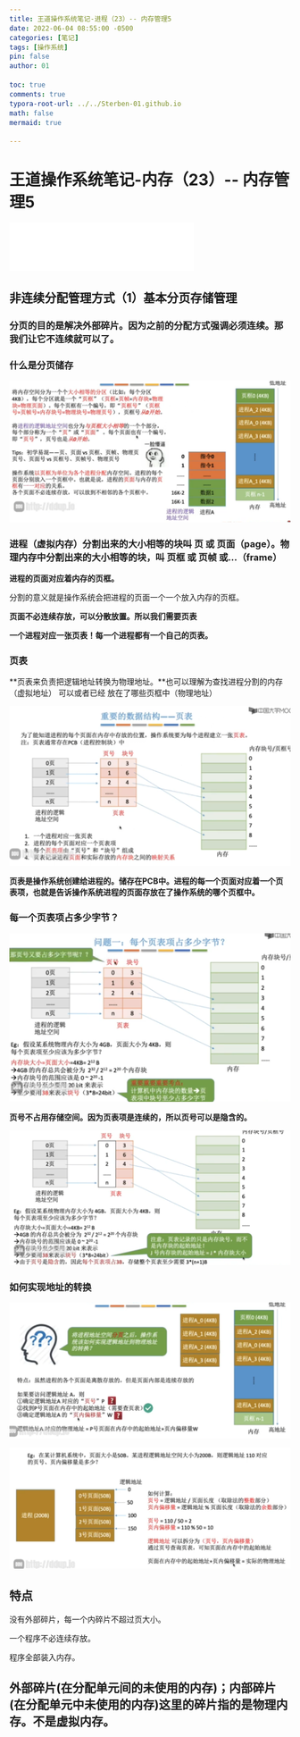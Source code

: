 ```yaml
---
title: 王道操作系统笔记-进程（23）-- 内存管理5
date: 2022-06-04 08:55:00 -0500
categories: [笔记]
tags: [操作系统]
pin: false
author: 01

toc: true
comments: true
typora-root-url: ../../Sterben-01.github.io
math: false
mermaid: true

---
```


# 王道操作系统笔记-内存（23）-- 内存管理5

<iframe frameborder="no" border="0" marginwidth="0" marginheight="0" width="330" height="86" src="//music.163.com/outchain/player?type=2&amp;id=410446173&amp;auto=1&amp;height=66"> </iframe>

## 非连续分配管理方式（1）基本分页存储管理

### 分页的目的是解决外部碎片。因为之前的分配方式强调必须连续。那我们让它不连续就可以了。

### 什么是分页储存



![QQ截图20220604075638](/assets/blog_res/2022-06-04-OS26.assets/QQ%E6%88%AA%E5%9B%BE20220604075638.png)



### **进程（虚拟内存）分割出来的大小相等的块叫 页 或 页面（page）。物理内存中分割出来的大小相等的块，叫 页框 或 页帧 或...**（frame）

**进程的页面对应着内存的页框。**

分割的意义就是操作系统会把进程的页面一个一个放入内存的页框。



**页面不必连续存放，可以分散放置。所以我们需要页表**



**一个进程对应一张页表！每一个进程都有一个自己的页表。**



### 页表

**页表来负责把逻辑地址转换为物理地址。**也可以理解为查找进程分割的内存（虚拟地址） 可以或者已经 放在了哪些页框中（物理地址）



![QQ截图20220604080127](/assets/blog_res/2022-06-04-OS26.assets/QQ%E6%88%AA%E5%9B%BE20220604080127.png)

**页表是操作系统创建给进程的。储存在PCB中。进程的每一个页面对应着一个页表项，也就是告诉操作系统进程的页面存放在了操作系统的哪个页框中。**











### 每一个页表项占多少字节？



![QQ截图20220604080602](/assets/blog_res/2022-06-04-OS26.assets/QQ%E6%88%AA%E5%9B%BE20220604080602.png)

**页号不占用存储空间。因为页表项是连续的，所以页号可以是隐含的。**

![QQ截图20220604080758](/assets/blog_res/2022-06-04-OS26.assets/QQ%E6%88%AA%E5%9B%BE20220604080758.png)



### 如何实现地址的转换

![QQ截图20220604081134](/assets/blog_res/2022-06-04-OS26.assets/QQ%E6%88%AA%E5%9B%BE20220604081134.png)

![QQ截图20220604081228](/assets/blog_res/2022-06-04-OS26.assets/QQ%E6%88%AA%E5%9B%BE20220604081228.png)





## 特点

没有外部碎片，每一个内碎片不超过页大小。

一个程序不必连续存放。

程序全部装入内存。

## 外部碎片(在分配单元间的未使用的内存)；内部碎片(在分配单元中未使用的内存)这里的碎片指的是物理内存。不是虚拟内存。

